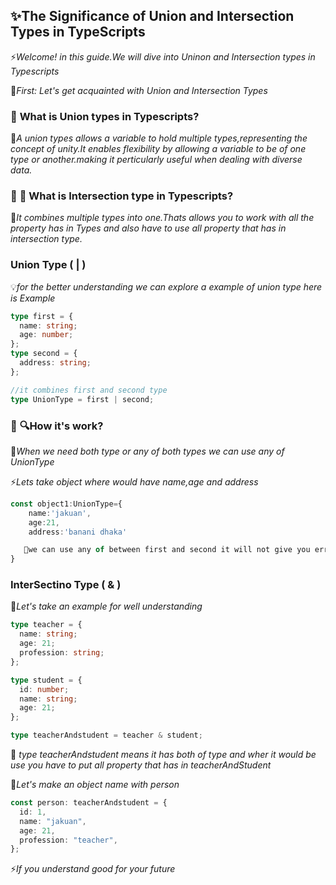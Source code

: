 ## **✨The Significance of Union and Intersection Types in TypeScripts**

⚡*Welcome! in this guide.We will dive into Uninon and Intersection types in Typescripts*

🥇*First: Let's get acquainted with Union and Intersection Types*

### 🔏 **What is Union types in Typescripts?**

📃*A union types allows a variable to hold multiple types,representing the concept of unity.It enables flexibility by allowing a variable to be of one type or another.making it perticularly useful when dealing with diverse data.*

### 🔏 **🤔 What is Intersection type in Typescripts?**

📃*It combines multiple types into one.Thats allows you to work with all the property has in Types and also have to use all property that has in intersection type.*

### **Union Type ( | )**

💡*for the better understanding we can explore a example of union type
here is Example*

```ts
type first = {
  name: string;
  age: number;
};
type second = {
  address: string;
};

//it combines first and second type
type UnionType = first | second;
```

### 🔏 **🔍How it's work?**

📃*When we need both type or any of both types we can use any of UnionType*

⚡*Lets take object where would have name,age and address*

```ts
const object1:UnionType={
    name:'jakuan',
    age:21,
    address:'banani dhaka'

   🎯we can use any of between first and second it will not give you error
}
```

### InterSectino Type ( & )

🎯*Let's take an example for well understanding*

```ts
type teacher = {
  name: string;
  age: 21;
  profession: string;
};

type student = {
  id: number;
  name: string;
  age: 21;
};

type teacherAndstudent = teacher & student;
```

📃 *type teacherAndstudent means it has both of type and wher it would be use you have to put all property that has in teacherAndStudent*

🎯*Let's make an object name with person*

```ts
const person: teacherAndstudent = {
  id: 1,
  name: "jakuan",
  age: 21,
  profession: "teacher",
};
```

⚡*If you understand good for your future*
